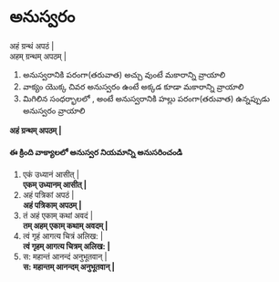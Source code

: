 
# అనుస్వరం 

अहं ग्रन्थं अपठं |  
अहम् ग्रन्थम् अपठम् |  
1. అనుస్వరానికి పరంగా(తరువాత) అచ్చు వుంటే మకారాన్ని వ్రాయాలి 
2. వాక్యం యొక్క చివర అనుస్వరం ఉంటే అక్కడ కూడా మకారాన్ని వ్రాయాలి 
3. మిగిలిన సంధర్భాలలో , అంటే అనుస్వరానికి హల్లు పరంగా(తరువాత) ఉన్నప్పుడు అనుస్వరం వ్రాయాలి

**अहं ग्रन्थम् अपठम् |**

#### ఈ క్రింది వాక్యాలలో అనుస్వర నియమాన్ని అనుసరించండి 
1. एकं उध्यानं आसीत् |  
**एकम् उध्यानम् आसीत् |**
2. अहं पत्रिकां अपठं |  
**अहं पत्रिकाम् अपठम् |**
3. तं अहं एकाम् कथां अवदं |  
**तम् अहम् एकाम् कथाम् अवदम् |**
4. त्वं गृहं आगत्य चित्रं अलिख: |  
**त्वं गृहम् आगत्य चित्रम् अलिख: |**
5. स: महान्तं आनन्दं अनुभूतवान् |  
**स: महान्तम् आनन्दम् अनुभूतवान् |**


